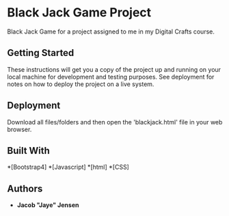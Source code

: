 # Black Jack Game Project

Black Jack Game for a project assigned to me in my Digital Crafts course.

## Getting Started

These instructions will get you a copy of the project up and running on your local machine for development and testing purposes. See deployment for notes on how to deploy the project on a live system.

## Deployment

Download all files/folders and then open the 'blackjack.html' file in your web browser.

## Built With

*[Bootstrap4]
*[Javascript]
*[html]
*[CSS]

## Authors

* **Jacob "Jaye" Jensen**

